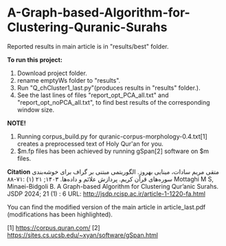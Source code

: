 # A-Graph-based-Algorithm-for-Clustering-Quranic-Surahs

Reported results in main article is in "results/best" folder.

**To run this project:**
1. Download  project folder.
2. rename emptyWs folder to "results".
3. Run "Q_chCluster1_last.py"(produces results in "results" folder.).
5. See the last lines of files "report_opt_PCA_all.txt" and "report_opt_noPCA_all.txt", to find best results of the corresponding window size.

**NOTE!**
1. Running corpus_build.py for quranic-corpus-morphology-0.4.txt[1] creates a preprocessed text of Holy Qur'an for you.
2. $m.fp files has been achieved by running gSpan[2] software on $m files.

**Citation**
متقی مریم سادات، مینایی بهروز. الگوریتمی مبتنی بر گراف برای خوشه‌بندی سوره‌های قرآن کریم. پردازش علائم و داده‌ها. ۱۴۰۳; ۲۱ (۱) :۷۱-۸۸
Mottaghi M S, Minaei-Bidgoli B. A Graph-based Algorithm for Clustering Qur’anic Surahs. JSDP 2024; 21 (1) : 6
URL: http://jsdp.rcisp.ac.ir/article-1-1220-fa.html

You can find the modified version of the main article in article_last.pdf (modifications has been highlighted).



[1] https://corpus.quran.com/
[2] https://sites.cs.ucsb.edu/~xyan/software/gSpan.html

   

